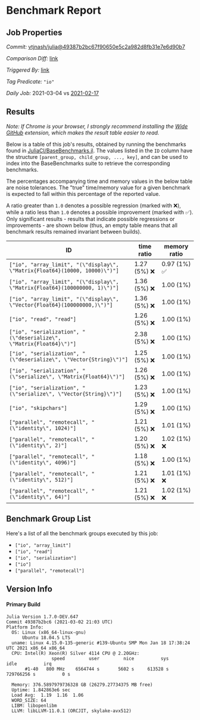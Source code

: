 # Benchmark Report

## Job Properties

*Commit:* [vtjnash/julia@49387b2bc67f90650e5c2a982d8fb31e7e6d90b7](https://github.com/vtjnash/julia/commit/49387b2bc67f90650e5c2a982d8fb31e7e6d90b7)

*Comparison Diff:* [link](https://github.com/vtjnash/julia/compare/093b2a6ea943f4c70fef4742453e73dd1aba255c..49387b2bc67f90650e5c2a982d8fb31e7e6d90b7)

*Triggered By:* [link](https://github.com/vtjnash/julia/commit/49387b2bc67f90650e5c2a982d8fb31e7e6d90b7#commitcomment-47867374)

*Tag Predicate:* `"io"`

*Daily Job:* 2021-03-04 vs [2021-02-17](../../2021-02/17)

## Results

*Note: If Chrome is your browser, I strongly recommend installing the [Wide GitHub](https://chrome.google.com/webstore/detail/wide-github/kaalofacklcidaampbokdplbklpeldpj?hl=en)
extension, which makes the result table easier to read.*

Below is a table of this job's results, obtained by running the benchmarks found in
[JuliaCI/BaseBenchmarks.jl](https://github.com/JuliaCI/BaseBenchmarks.jl). The values
listed in the `ID` column have the structure `[parent_group, child_group, ..., key]`,
and can be used to index into the BaseBenchmarks suite to retrieve the corresponding
benchmarks.

The percentages accompanying time and memory values in the below table are noise tolerances. The "true"
time/memory value for a given benchmark is expected to fall within this percentage of the reported value.

A ratio greater than `1.0` denotes a possible regression (marked with :x:), while a ratio less
than `1.0` denotes a possible improvement (marked with :white_check_mark:). Only significant results - results
that indicate possible regressions or improvements - are shown below (thus, an empty table means that all
benchmark results remained invariant between builds).

| ID | time ratio | memory ratio |
|----|------------|--------------|
| `["io", "array_limit", "(\"display\", \"Matrix{Float64}(10000, 10000)\")"]` | 1.27 (5%) :x: | 0.97 (1%) :white_check_mark: |
| `["io", "array_limit", "(\"display\", \"Matrix{Float64}(100000000, 1)\")"]` | 1.36 (5%) :x: | 1.00 (1%)  |
| `["io", "array_limit", "(\"display\", \"Vector{Float64}(100000000,)\")"]` | 1.36 (5%) :x: | 1.00 (1%)  |
| `["io", "read", "read"]` | 1.26 (5%) :x: | 1.00 (1%)  |
| `["io", "serialization", "(\"deserialize\", \"Matrix{Float64}\")"]` | 2.38 (5%) :x: | 1.00 (1%)  |
| `["io", "serialization", "(\"deserialize\", \"Vector{String}\")"]` | 1.25 (5%) :x: | 1.00 (1%)  |
| `["io", "serialization", "(\"serialize\", \"Matrix{Float64}\")"]` | 1.26 (5%) :x: | 1.00 (1%)  |
| `["io", "serialization", "(\"serialize\", \"Vector{String}\")"]` | 1.23 (5%) :x: | 1.00 (1%)  |
| `["io", "skipchars"]` | 1.29 (5%) :x: | 1.00 (1%)  |
| `["parallel", "remotecall", "(\"identity\", 1024)"]` | 1.21 (5%) :x: | 1.01 (1%)  |
| `["parallel", "remotecall", "(\"identity\", 2)"]` | 1.20 (5%) :x: | 1.02 (1%) :x: |
| `["parallel", "remotecall", "(\"identity\", 4096)"]` | 1.18 (5%) :x: | 1.00 (1%)  |
| `["parallel", "remotecall", "(\"identity\", 512)"]` | 1.21 (5%) :x: | 1.01 (1%) :x: |
| `["parallel", "remotecall", "(\"identity\", 64)"]` | 1.21 (5%) :x: | 1.02 (1%) :x: |

## Benchmark Group List

Here's a list of all the benchmark groups executed by this job:

- `["io", "array_limit"]`
- `["io", "read"]`
- `["io", "serialization"]`
- `["io"]`
- `["parallel", "remotecall"]`

## Version Info

#### Primary Build

```
Julia Version 1.7.0-DEV.647
Commit 49387b2bc6 (2021-03-02 21:03 UTC)
Platform Info:
  OS: Linux (x86_64-linux-gnu)
      Ubuntu 18.04.5 LTS
  uname: Linux 4.15.0-135-generic #139-Ubuntu SMP Mon Jan 18 17:38:24 UTC 2021 x86_64 x86_64
  CPU: Intel(R) Xeon(R) Silver 4114 CPU @ 2.20GHz: 
                 speed         user         nice          sys         idle          irq
       #1-40   800 MHz    6564744 s       5602 s     613528 s  729766256 s          0 s
       
  Memory: 376.5897979736328 GB (26279.27734375 MB free)
  Uptime: 1.842863e6 sec
  Load Avg:  1.19  1.16  1.06
  WORD_SIZE: 64
  LIBM: libopenlibm
  LLVM: libLLVM-11.0.1 (ORCJIT, skylake-avx512)

```
